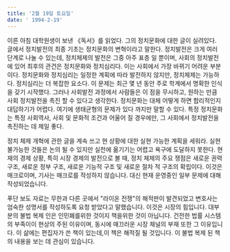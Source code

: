 ```yaml
---
title: '2월 19일 토요일'
date: ' 1994-2-19'
---
```

이른 아침 대학원생이 보낸 《독서》를 읽었다. 그의 정치문화에 대한 글이 실려있다. 글에서 정치발전의 최종 기초는 정치문화의 변혁이라고 말한다. 정치발전은 크게 여러 단계로 나눌 수 있는데, 정치체제의 발전은 그중 아주 표층 일 뿐이며, 사회의 정치발전에 있어 최후의 관건은 정치문화와 정치심리다. 이는 사회에서 가장 바뀌기 어려운 부분이다. 정치문화와 정치심리는 일정한 계획에 따라 발전하지 않지만, 정치체제는 가능하다. 정치심리는 더 복잡한 요소다. 이 문제는 최근 몇 년 동안 주로 학계에서 명확한 인식을 갖기 시작했다. 그러나 사회발전 과정에서 사람들은 이 점을 무시하고, 원하는 만큼 사회 정치발전을 촉진 할 수 있다고 생각한다. 정치문화는 대체 어떻게 하면 합리적인지 대답하기가 어렵다. 여기에 생태균형의 문제가 있다 까지만 말할 수 있다. 특정 정치문화는 특정 사회역사, 사회 및 문화적 조건과 어울어 질 경우에만, 그 사회에서 정치발전을 촉진하는 데 제일 좋다.

정치 체제 개혁에 관한 글을 계속 쓰고 현 상황에 대한 실현 가능한 계획을 세워라. 실현 불가능한 것들은 논의 될 수 있지만 실천에 옮기기는 어렵고 욕구에 도달하지 못한다. 현재의 경제 상황, 특히 시장 경제의 발전으로 볼 때, 정치 체제의 주요 쟁점은 새로운 권력 구조, 새로운 정부 구조, 새로운 기능적 구조 및 새로운 절차 적 구조의 확립이다. 이것은 매크로이며, 기사는 매크로를 작성하지 않습니다. 대신 현재 운영중인 일부 문제에 대해 작성되었습니다.

푸단 보도 자료는 무한과 다른 곳에서 "라이온 전쟁"의 해적판이 발견되었고 변호사는 엄숙한 성명서를 작성하도록 요청 받았다고 말했습니다. 이것은 시장의 힘입니다. 대부분의 불법 복제 인은 인민폐를위한 것이지 책을위한 것이 아닙니다. 건전한 법률 시스템의 부족이이 현상의 주된 이유이며, 동시에 매끄러운 시장 채널의 부재 또한 그 이유입니다. 이 삶에는 편집자가 쓴 책이 있는데,이 책은 해적질 될 것입니다. 이 불법 복제 된 책의 내용을 보는 데 관심이 있습니다.
